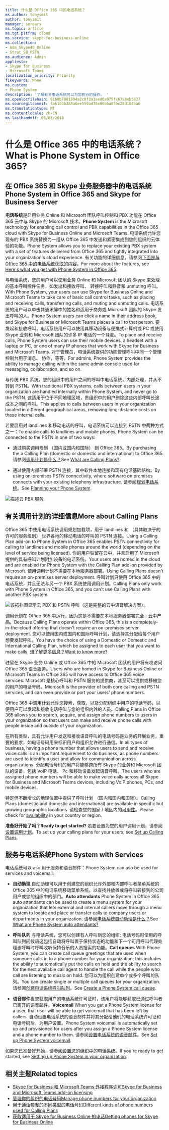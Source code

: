 ```yaml
---
title: 什么是 Office 365 中的电话系统？
ms.author: tonysmit
author: tonysmit
manager: serdars
ms.topic: article
ms.tgt.pltfrm: cloud
ms.service: skype-for-business-online
ms.collection:
- Adm_Skype4B_Online
- Strat_SB_PSTN
ms.audience: Admin
appliesto:
- Skype for Business
- Microsoft Teams
localization_priority: Priority
f1keywords: None
ms.custom:
- Phone System
description: '了解有关电话系统可以为您执行的操作。 '
ms.openlocfilehash: 91b0b7881894a2c0f2a1aed0a979fc67a8eb5837
ms.sourcegitcommit: fa61d0b380a6ee559ad78e06bba85bc28d1045a6
ms.translationtype: MT
ms.contentlocale: zh-CN
ms.lasthandoff: 05/03/2018
---
```

# <a name="what-is-phone-system-in-office-365"></a><span data-ttu-id="28117-103">什么是 Office 365 中的电话系统？</span><span class="sxs-lookup"><span data-stu-id="28117-103">What is Phone System in Office 365?</span></span>

## <a name="phone-system-in-office-365-and-skype-for-business-server"></a><span data-ttu-id="28117-104">在 Office 365 和 Skype 业务服务器中的电话系统</span><span class="sxs-lookup"><span data-stu-id="28117-104">Phone System in Office 365 and Skype for Business Server</span></span>

<span data-ttu-id="28117-105">**电话系统**是启用业务 Online 和 Microsoft 团队呼叫控制和 PBX 功能在 Office 365 云中与 Skype 的 Microsoft 技术。</span><span class="sxs-lookup"><span data-stu-id="28117-105">**Phone System** is the Microsoft technology for enabling call control and PBX capabilities in the Office 365 cloud with Skype for Business Online and Microsoft Teams.</span></span> <span data-ttu-id="28117-106">电话系统允许您现有的 PBX 系统替换为一组从 Office 365 中发送和紧密集成到您的组织的云体验的功能。</span><span class="sxs-lookup"><span data-stu-id="28117-106">Phone System allows you to replace your existing PBX system with a set of features delivered from Office 365 and tightly integrated into your organization's cloud experience.</span></span> <span data-ttu-id="28117-107">有关功能的详细信息，请参阅[下面是与 Office 365 中的电话系统获取的内容](here-s-what-you-get-with-phone-system.md)。</span><span class="sxs-lookup"><span data-stu-id="28117-107">For more about the features, see [Here's what you get with Phone System in Office 365](here-s-what-you-get-with-phone-system.md).</span></span>
  
<span data-ttu-id="28117-108">与电话系统，您的用户可以使用业务 Online 和 Microsoft 团队的 Skype 来处理的基本呼叫控件任务，如发出和接收呼叫、 转接呼叫和静音和 unmuting 呼叫。</span><span class="sxs-lookup"><span data-stu-id="28117-108">With Phone System, your users can use Skype for Business Online and Microsoft Teams to take care of basic call control tasks, such as placing and receiving calls, transferring calls, and muting and unmuting calls.</span></span> <span data-ttu-id="28117-109">电话系统的用户可以单击其通讯簿中的姓名和适用于商务或 Microsoft 团队的 Skype 发出呼叫的人。</span><span class="sxs-lookup"><span data-stu-id="28117-109">Phone System users can click a name in their address book, and Skype for Business or Microsoft Teams places a call to that person.</span></span> <span data-ttu-id="28117-110">要发起和接收呼叫，电话系统用户可以使用其移动设备与便携式计算机或 PC 或使用 Skype 业务和 Microsoft 团队的许多 IP 电话的一个耳麦。</span><span class="sxs-lookup"><span data-stu-id="28117-110">To place and receive calls, Phone System users can use their mobile devices, a headset with a laptop or PC, or one of many IP phones that work with Skype for Business and Microsoft Teams.</span></span> <span data-ttu-id="28117-111">对于管理员，电话系统提供的功能管理呼叫中同一个管理控制台用于消息、 协作，等等。</span><span class="sxs-lookup"><span data-stu-id="28117-111">For admins, Phone System provides the ability to manage calling within the same admin console used for messaging, collaboration, and so on.</span></span>
  
<span data-ttu-id="28117-112">与传统 PBX 系统，您的组织中的用户之间的呼叫中电话系统，内部处理，并从不转到 PSTN。</span><span class="sxs-lookup"><span data-stu-id="28117-112">With traditional PBX systems, calls between users in your organization are handled internally within Phone System, and never go to the PSTN.</span></span> <span data-ttu-id="28117-113">这适用于位于不同地理区域，贵组织中的用户删除这些内部呼叫长途成本之间的呼叫。</span><span class="sxs-lookup"><span data-stu-id="28117-113">This applies to calls between users in your organization located in different geographical areas, removing long-distance costs on these internal calls.</span></span>
  
<span data-ttu-id="28117-114">若要启用对 landlines 和移动电话的呼叫，电话系统可以连接到 PSTN 中两种方式之一：</span><span class="sxs-lookup"><span data-stu-id="28117-114">To enable calls to landlines and mobile phones, Phone System can be connected to the PSTN in one of two ways:</span></span>
  
- <span data-ttu-id="28117-115">通过购买调用规划 （国内或国内和国际） 到 Office 365。</span><span class="sxs-lookup"><span data-stu-id="28117-115">By purchasing the a Calling Plan (domestic or domestic and international) to Office 365.</span></span> <span data-ttu-id="28117-116">请参阅[调用计划是什么？](../what-are-calling-plans-in-office-365/what-are-calling-plans-in-office-365.md)</span><span class="sxs-lookup"><span data-stu-id="28117-116">See [What are Calling Plans?](../what-are-calling-plans-in-office-365/what-are-calling-plans-in-office-365.md)</span></span>
    
- <span data-ttu-id="28117-117">通过使用内部部署 PSTN 连接，其中软件本地连接和现有电话基础结构。</span><span class="sxs-lookup"><span data-stu-id="28117-117">By using on-premises PSTN connectivity, where software on premises connects with your existing telephony infrastructure.</span></span> <span data-ttu-id="28117-118">请参阅[规划电话系统](../../SfbServer/skype-for-business-hybrid-solutions/plan-your-phone-system-cloud-pbx-solution/plan-your-phone-system-cloud-pbx-solution.md)。</span><span class="sxs-lookup"><span data-stu-id="28117-118">See [Planning your Phone System](../../SfbServer/skype-for-business-hybrid-solutions/plan-your-phone-system-cloud-pbx-solution/plan-your-phone-system-cloud-pbx-solution.md).</span></span>

![描述云 PBX 服务](../../SfbServer/media/29fd12ab-e86f-422d-b4d6-0b75824211bc.png)<span data-ttu-id="28117-120">.</span><span class="sxs-lookup"><span data-stu-id="28117-120"></span></span>

## <a name="more-about-calling-plans"></a><span data-ttu-id="28117-121">有关调用计划的详细信息</span><span class="sxs-lookup"><span data-stu-id="28117-121">More about Calling Plans</span></span>

<span data-ttu-id="28117-122">Office 365 中使用电话系统调用规划加载项，用于 landlines 和 （具体取决于的许可的服务级别） 世界各地的移动电话的呼叫的 PSTN 连接。</span><span class="sxs-lookup"><span data-stu-id="28117-122">Using a Calling Plan add-on to Phone System in Office 365 enables PSTN connectivity for calling to landlines and mobile phones around the world (depending on the level of service being licensed).</span></span> <span data-ttu-id="28117-123">你的用户驻留在云中，并且启用了 Microsoft 提供的具有呼叫计划附加设备的电话系统。</span><span class="sxs-lookup"><span data-stu-id="28117-123">Your users are homed in the cloud and are enabled for Phone System with the Calling Plan add-on provided by Microsoft.</span></span> <span data-ttu-id="28117-124">使用调用计划不需要在本地服务器部署。</span><span class="sxs-lookup"><span data-stu-id="28117-124">Using Calling Plans doesn't require an on-premises server deployment.</span></span> <span data-ttu-id="28117-125">呼叫计划只使用 Office 365 中的电话系统，并且无法与另一个 PBX 系统使用调用计划。</span><span class="sxs-lookup"><span data-stu-id="28117-125">Calling Plans only work with Phone System in Office 365, and you can't use Calling Plans with another PBX system.</span></span>

![该拓扑图显示云 PBX 和 PSTN 呼叫（这是完整的云中语音解决方案）。](../../SfbServer/media/3e847ec3-f441-4833-8616-c5ebab094e3e.png)

<span data-ttu-id="28117-127">调用计划在 Office 365 中运行，因为这是不需要在本地服务器部署完全--云中产品。</span><span class="sxs-lookup"><span data-stu-id="28117-127">Because Calling Plans operate within Office 365, this is a completely-in-the-cloud offering that doesn't require an on-premises server deployment.</span></span> <span data-ttu-id="28117-128">您可以使用国内或国内和国际呼叫计划，请选择其分配给每个用户想要发起呼叫。</span><span class="sxs-lookup"><span data-stu-id="28117-128">You have the choice of using a Domestic or Domestic and International Calling Plan, which be assigned to each user that you want to make calls.</span></span> [<span data-ttu-id="28117-129">想了解更多信息？</span><span class="sxs-lookup"><span data-stu-id="28117-129">Want to know more?</span></span>](../what-are-calling-plans-in-office-365/what-are-calling-plans-in-office-365.md)
  
<span data-ttu-id="28117-130">驻留在 Skype 业务 Online 或 Office 365 中的 Microsoft 团队的用户将有权访问 Office 365 语音服务。</span><span class="sxs-lookup"><span data-stu-id="28117-130">Users who are homed in Skype for Business Online or Microsoft Teams in Office 365 will have access to Office 365 voice services.</span></span> <span data-ttu-id="28117-131">Microsoft 是核心呼叫和 PSTN 服务的提供商，甚至可以提供或移植您的用户的电话号码。</span><span class="sxs-lookup"><span data-stu-id="28117-131">Microsoft is the provider of both core calling and PSTN services, and can even provide or port your users' phone numbers.</span></span> 
  
<span data-ttu-id="28117-132">Office 365 中调用计划允许您搜索，获取，以及分配组织中用户的电话号码，以便用户可以发起和接收电话呼叫与您的组织内外的人员。</span><span class="sxs-lookup"><span data-stu-id="28117-132">Calling Plans in Office 365 allows you to search, acquire, and assign phone numbers to users in your organization so that users can make and receive phone calls with people inside and outside of your organization.</span></span>
  
<span data-ttu-id="28117-133">在所有类型，具有允许用户发送和接收语音呼叫的电话号码是业务的开展业务，重要的要求，如电话号码用来标识用户和组织允许进行通信。</span><span class="sxs-lookup"><span data-stu-id="28117-133">In all types of business, having a phone number that allows users to send and receive voice calls is an important requirement to do business, as phone numbers are used to identify a user and allow for communication across organizations.</span></span> <span data-ttu-id="28117-134">分配电话号码的用户将能够跨所有 Skype 的业务和 Microsoft 团队的设备，包括 VoIP 电话、 Pc 和移动设备发起语音呼叫。</span><span class="sxs-lookup"><span data-stu-id="28117-134">The users who are assigned phone numbers will be able to make voice calls across all Skype for Business and Microsoft Teams devices, including VoIP phones, PCs, and mobile devices.</span></span> 

<span data-ttu-id="28117-135">特定但不断增长的地理位置中提供了呼叫计划 （国内和国内和国际）。</span><span class="sxs-lookup"><span data-stu-id="28117-135">Calling Plans (domestic and domestic and international) are available in specific but growing geographic locations.</span></span> <span data-ttu-id="28117-136">请检查您的国家 / 地区内的[可用性](../country-and-region-availability-for-audio-conferencing-and-calling-plans/country-and-region-availability-for-audio-conferencing-and-calling-plans.md)。</span><span class="sxs-lookup"><span data-stu-id="28117-136">Please check for [availability](../country-and-region-availability-for-audio-conferencing-and-calling-plans/country-and-region-availability-for-audio-conferencing-and-calling-plans.md) in your country or region.</span></span> 

<span data-ttu-id="28117-137">**准备好开始了吗？**</span><span class="sxs-lookup"><span data-stu-id="28117-137">**Ready to get started?**</span></span>  <span data-ttu-id="28117-138">若要设置为您的用户调用计划，请参阅[设置调用计划](../what-are-calling-plans-in-office-365/set-up-calling-plans.md)。</span><span class="sxs-lookup"><span data-stu-id="28117-138">To set up your calling plans for your users, see [Set up Calling Plans](../what-are-calling-plans-in-office-365/set-up-calling-plans.md).</span></span>  

## <a name="phone-system-with-services"></a><span data-ttu-id="28117-139">服务与电话系统</span><span class="sxs-lookup"><span data-stu-id="28117-139">Phone System with Services</span></span>
 <span data-ttu-id="28117-140">电话系统可以 aso 用于服务和语音邮件：</span><span class="sxs-lookup"><span data-stu-id="28117-140">Phone System can aso be used for services and voicemail:</span></span>
- <span data-ttu-id="28117-141">**自动助理** 自动助理可以用于创建您的组织允许外部和内部呼叫者菜单系统的 Office 365 中的电话系统移动菜单系统，以查找并放置或将呼叫转接到的公司用户或您的组织中的部门。</span><span class="sxs-lookup"><span data-stu-id="28117-141">**Auto attendants**  Phone System in Office 365 auto attendants can be used to create a menu system for your organization that lets external and internal callers move through a menu system to locate and place or transfer calls to company users or departments in your organization.</span></span> <span data-ttu-id="28117-142">请参阅[电话系统自动助理是什么？](what-are-phone-system-auto-attendants.md)</span><span class="sxs-lookup"><span data-stu-id="28117-142">See [What are Phone System auto attendants?](what-are-phone-system-auto-attendants.md)</span></span>

- <span data-ttu-id="28117-143">**呼叫队列** 与电话系统，您可以创建有人呼叫到您的组织; 电话号码时使用的呼叫队列问候语这包括自动将呼叫置于保持状态的功能和下一个可用呼叫代理处理该呼叫时呼叫收听保持音乐的人员搜索的功能。</span><span class="sxs-lookup"><span data-stu-id="28117-143">**Call queues**  With Phone System, you can create call queue greetings that are used when someone calls in to a phone number for your organization; this includes the ability to automatically put the calls on hold and the ability to search for the next available call agent to handle the call while the people who call are listening to music on hold.</span></span> <span data-ttu-id="28117-144">您可以为组织创建单个或多个呼叫的队列。</span><span class="sxs-lookup"><span data-stu-id="28117-144">You can create single or multiple call queues for your organization.</span></span> <span data-ttu-id="28117-145">请参阅[创建电话系统呼叫队列](create-a-phone-system-call-queue.md)。</span><span class="sxs-lookup"><span data-stu-id="28117-145">See [Create a Phone System call queue](create-a-phone-system-call-queue.md).</span></span>

- <span data-ttu-id="28117-146">**语音邮件**当您获取用户的电话系统许可证时，该用户将能够获取已通过呼叫者已离开的语音邮件。</span><span class="sxs-lookup"><span data-stu-id="28117-146">**Voicemail** When you get a Phone System license for a user, that user will be able to get voicemail that has been left by callers.</span></span> <span data-ttu-id="28117-147">自动设置电话系统的语音邮件并将其分配给他们的电话系统许可证和电话号码后，为用户设置。</span><span class="sxs-lookup"><span data-stu-id="28117-147">Phone System voicemail is automatically set up and provisioned for users after you assign a Phone System license and a phone number to them.</span></span> <span data-ttu-id="28117-148">请参阅[设置电话系统的语音邮件](phone-system-voicemail/set-up-phone-system-voicemail.md)。</span><span class="sxs-lookup"><span data-stu-id="28117-148">See [Set up Phone System voicemail](phone-system-voicemail/set-up-phone-system-voicemail.md).</span></span>

<span data-ttu-id="28117-149">如果您已准备好开始，请参阅[设置您的组织中的电话系统](setting-up-your-phone-system.md)。</span><span class="sxs-lookup"><span data-stu-id="28117-149">If you're ready to get started, see [Setting up Phone System in your organization](setting-up-your-phone-system.md).</span></span>

## <a name="related-topics"></a><span data-ttu-id="28117-150">相关主题</span><span class="sxs-lookup"><span data-stu-id="28117-150">Related topics</span></span>
- [<span data-ttu-id="28117-151">Skype for Business 和 Microsoft Teams 外接程序许可</span><span class="sxs-lookup"><span data-stu-id="28117-151">Skype for Business and Microsoft Teams add-on licensing</span></span>](../skype-for-business-and-microsoft-teams-add-on-licensing/skype-for-business-and-microsoft-teams-add-on-licensing.md)
- [<span data-ttu-id="28117-152">管理你的组织的电话号码</span><span class="sxs-lookup"><span data-stu-id="28117-152">Manage phone numbers for your organization</span></span>](../what-are-calling-plans-in-office-365/manage-phone-numbers-for-your-organization/manage-phone-numbers-for-your-organization.md)
- [<span data-ttu-id="28117-153">用于通话套餐的不同类型的电话号码</span><span class="sxs-lookup"><span data-stu-id="28117-153">Different kinds of phone numbers used for Calling Plans</span></span>](../what-are-calling-plans-in-office-365/different-kinds-of-phone-numbers-used-for-calling-plans.md)
- [<span data-ttu-id="28117-154">获取适用于 Skype for Business Online 的电话</span><span class="sxs-lookup"><span data-stu-id="28117-154">Getting phones for Skype for Business Online</span></span>](getting-phones-for-skype-for-business-online/getting-phones-for-skype-for-business-online.md)

